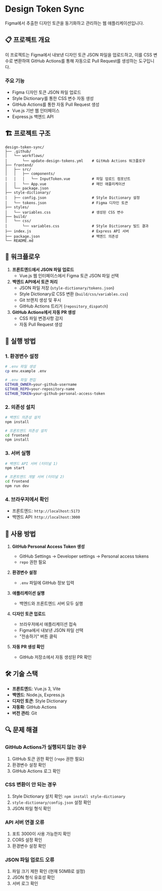 # Design Token Sync

Figma에서 추출한 디자인 토큰을 동기화하고 관리하는 웹 애플리케이션입니다.

## 📋 프로젝트 개요

이 프로젝트는 Figma에서 내보낸 디자인 토큰 JSON 파일을 업로드하고, 이를 CSS 변수로 변환하여 GitHub Actions를 통해 자동으로 Pull Request를 생성하는 도구입니다.

### 주요 기능
- Figma 디자인 토큰 JSON 파일 업로드
- Style Dictionary를 통한 CSS 변수 자동 생성
- GitHub Actions를 통한 자동 Pull Request 생성
- Vue.js 기반 웹 인터페이스
- Express.js 백엔드 API

## 🏗️ 프로젝트 구조

```
design-token-sync/
├── .github/
│   └── workflows/
│       └── update-design-tokens.yml    # GitHub Actions 워크플로우
├── frontend/
│   ├── src/
│   │   ├── components/
│   │   │   └── InputToken.vue          # 파일 업로드 컴포넌트
│   │   └── App.vue                     # 메인 애플리케이션
│   └── package.json
├── style-dictionary/
│   ├── config.json                     # Style Dictionary 설정
│   └── tokens.json                     # Figma 디자인 토큰
├── styles/
│   └── variables.css                   # 생성된 CSS 변수
├── build/
│   └── css/
│       └── variables.css               # Style Dictionary 빌드 결과
├── index.js                            # Express API 서버
├── package.json                        # 백엔드 의존성
└── README.md
```

## 🔄 워크플로우

1. **프론트엔드에서 JSON 파일 업로드**
   - Vue.js 웹 인터페이스에서 Figma 토큰 JSON 파일 선택
2. **백엔드 API에서 토큰 처리**
   - JSON 파일 저장 (`style-dictionary/tokens.json`)
   - Style Dictionary로 CSS 변환 (`build/css/variables.css`)
   - Git 브랜치 생성 및 푸시
   - GitHub Actions 트리거 (`repository_dispatch`)
3. **GitHub Actions에서 자동 PR 생성**
   - CSS 파일 변경사항 감지
   - 자동 Pull Request 생성

## 🚀 실행 방법

### 1. 환경변수 설정

```bash
# .env 파일 생성
cp env.example .env

# .env 파일 편집
GITHUB_OWNER=your-github-username
GITHUB_REPO=your-repository-name
GITHUB_TOKEN=your-github-personal-access-token
```

### 2. 의존성 설치

```bash
# 백엔드 의존성 설치
npm install

# 프론트엔드 의존성 설치
cd frontend
npm install
```

### 3. 서버 실행

```bash
# 백엔드 API 서버 (터미널 1)
npm start

# 프론트엔드 개발 서버 (터미널 2)
cd frontend
npm run dev
```

### 4. 브라우저에서 확인

- 프론트엔드: `http://localhost:5173`
- 백엔드 API: `http://localhost:3000`

## 🔧 사용 방법

1. **GitHub Personal Access Token 생성**
   - GitHub Settings → Developer settings → Personal access tokens
   - `repo` 권한 필요

2. **환경변수 설정**
   - `.env` 파일에 GitHub 정보 입력

3. **애플리케이션 실행**
   - 백엔드와 프론트엔드 서버 모두 실행

4. **디자인 토큰 업로드**
   - 브라우저에서 애플리케이션 접속
   - Figma에서 내보낸 JSON 파일 선택
   - "전송하기" 버튼 클릭

5. **자동 PR 생성 확인**
   - GitHub 저장소에서 자동 생성된 PR 확인


## 🛠️ 기술 스택

- **프론트엔드**: Vue.js 3, Vite
- **백엔드**: Node.js, Express.js
- **디자인 토큰**: Style Dictionary
- **자동화**: GitHub Actions
- **버전 관리**: Git

## 🔍 문제 해결

### GitHub Actions가 실행되지 않는 경우
1. GitHub 토큰 권한 확인 (`repo` 권한 필요)
2. 환경변수 설정 확인
3. GitHub Actions 로그 확인

### CSS 변환이 안 되는 경우
1. Style Dictionary 설치 확인: `npm install style-dictionary`
2. `style-dictionary/config.json` 설정 확인
3. JSON 파일 형식 확인

### API 서버 연결 오류
1. 포트 3000이 사용 가능한지 확인
2. CORS 설정 확인
3. 환경변수 설정 확인

### JSON 파일 업로드 오류
1. 파일 크기 제한 확인 (현재 50MB로 설정)
2. JSON 형식 유효성 확인
3. 서버 로그 확인

